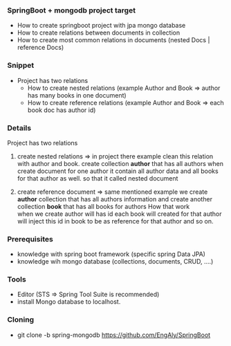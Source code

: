 ### SpringBoot + mongodb project target
* How to create springboot project with jpa mongo database
* How to create relations between documents in collection
* How to create most common relations in documents (nested Docs | reference Docs)

### Snippet
* Project has two relations
  * How to create nested relations (example Author and Book => author has many books in one document)
  * How to create reference relations (example Author and Book => each book doc has author id)

### Details
Project has two relations
1) create nested relations => in project there example clean this relation with author and book. create collection **author** that
has all authors when create document for one author it contain all author data and all books for that author as well. so that it called nested document

2) create reference document => same mentioned example we create **author** collection that has all authors information
and create another collection **book** that has all books for authors How that work   
when we create author will has id each book will created for that author will inject this id in book to be as reference for that author and so on.


### Prerequisites
* knowledge with spring boot framework (specific spring Data JPA)
* knowledge wih mongo database (collections, documents, CRUD, ....)

### Tools
* Editor (STS => Spring Tool Suite is recommended)
* install Mongo database to localhost.

### Cloning
* git clone -b spring-mongodb https://github.com/EngAly/SpringBoot
